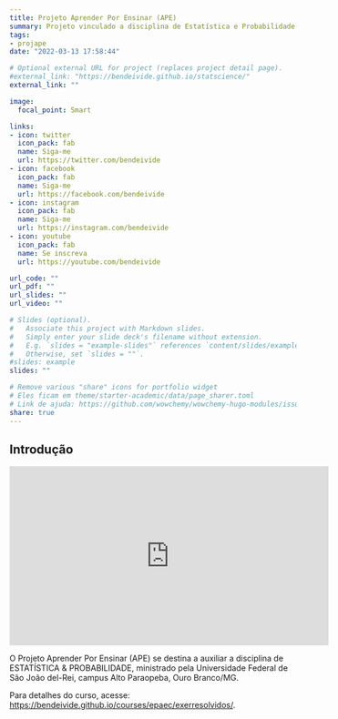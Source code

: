 ```yaml
---
title: Projeto Aprender Por Ensinar (APE)
summary: Projeto vinculado a disciplina de Estatística e Probabilidade (CAP/UFSJ)
tags:
- projape
date: "2022-03-13 17:58:44"

# Optional external URL for project (replaces project detail page).
#external_link: "https://bendeivide.github.io/statscience/"
external_link: ""

image:
  focal_point: Smart

links:
- icon: twitter
  icon_pack: fab
  name: Siga-me
  url: https://twitter.com/bendeivide
- icon: facebook
  icon_pack: fab
  name: Siga-me
  url: https://facebook.com/bendeivide
- icon: instagram
  icon_pack: fab
  name: Siga-me
  url: https://instagram.com/bendeivide
- icon: youtube
  icon_pack: fab
  name: Se inscreva
  url: https://youtube.com/bendeivide

url_code: ""
url_pdf: ""
url_slides: ""
url_video: ""

# Slides (optional).
#   Associate this project with Markdown slides.
#   Simply enter your slide deck's filename without extension.
#   E.g. `slides = "example-slides"` references `content/slides/example-slides.md`.
#   Otherwise, set `slides = ""`.
#slides: example
slides: ""

# Remove various "share" icons for portfolio widget
# Eles ficam em theme/starter-academic/data/page_sharer.toml
# Link de ajuda: https://github.com/wowchemy/wowchemy-hugo-modules/issues/1611
share: true
---
```

## Introdução

<center>
<iframe width="560" height="315" src="https://www.youtube.com/embed/t-uhFaz5NKE" title="YouTube video player" frameborder="0" allow="accelerometer; autoplay; clipboard-write; encrypted-media; gyroscope; picture-in-picture" allowfullscreen></iframe>
</center>

O Projeto Aprender Por Ensinar (APE) se destina a auxiliar a disciplina de ESTATÍSTICA & PROBABILIDADE, ministrado pela Universidade Federal de São João del-Rei, campus Alto Paraopeba, Ouro Branco/MG.

Para detalhes do curso, acesse: <https://bendeivide.github.io/courses/epaec/exerresolvidos/>.
